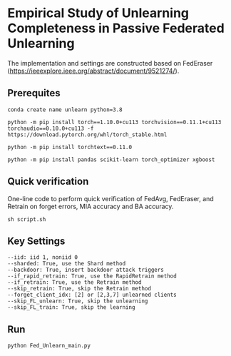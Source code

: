 # Empirical Study of Unlearning Completeness in Passive Federated Unlearning

The implementation and settings are constructed based on FedEraser (https://ieeexplore.ieee.org/abstract/document/9521274/). 

## Prerequites
```
conda create name unlearn python=3.8

python -m pip install torch==1.10.0+cu113 torchvision==0.11.1+cu113 torchaudio==0.10.0+cu113 -f https://download.pytorch.org/whl/torch_stable.html

python -m pip install torchtext==0.11.0

python -m pip install pandas scikit-learn torch_optimizer xgboost
```

## Quick verification

One-line code to perform quick verification of FedAvg, FedEraser, and Retrain on forget errors, MIA accuracy and BA accuracy.

```
sh script.sh
```

## Key Settings
```
--iid: iid 1, noniid 0
--sharded: True, use the Shard method
--backdoor: True, insert backdoor attack triggers
--if_rapid_retrain: True, use the RapidRetrain method
--if_retrain: True, use the Retrain method
--skip_retrain: True, skip the Retrain method
--forget_client_idx: [2] or [2,3,7] unlearned clients
--skip_FL_unlearn: True, skip the unlearning
--skip_FL_train: True, skip the learning
```

## Run

```
python Fed_Unlearn_main.py 
```